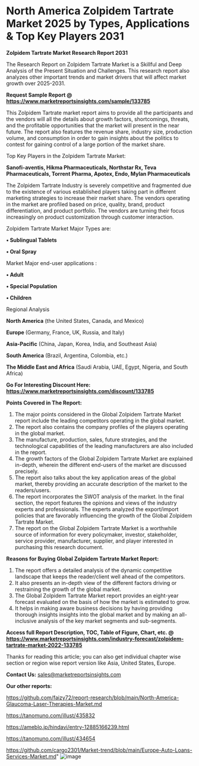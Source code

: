 # North America Zolpidem Tartrate Market 2025 by Types, Applications & Top Key Players 2031

<strong>Zolpidem Tartrate Market Research Report 2031</strong>

The Research Report on Zolpidem Tartrate Market is a Skillful and Deep Analysis of the Present Situation and Challenges. This research report also analyzes other important trends and market drivers that will affect market growth over 2025-2031.

<strong>Request Sample Report @ <a href=https://www.marketreportsinsights.com/sample/133785>https://www.marketreportsinsights.com/sample/133785</a></strong>

This Zolpidem Tartrate market report aims to provide all the participants and the vendors will all the details about growth factors, shortcomings, threats, and the profitable opportunities that the market will present in the near future. The report also features the revenue share, industry size, production volume, and consumption in order to gain insights about the politics to contest for gaining control of a large portion of the market share.

Top Key Players in the Zolpidem Tartrate Market:

<strong>Sanofi-aventis, Hikma Pharmaceuticals, Northstar Rx, Teva Pharmaceuticals, Torrent Pharma, Apotex, Endo, Mylan Pharmaceuticals</strong>

The Zolpidem Tartrate Industry is severely competitive and fragmented due to the existence of various established players taking part in different marketing strategies to increase their market share. The vendors operating in the market are profiled based on price, quality, brand, product differentiation, and product portfolio. The vendors are turning their focus increasingly on product customization through customer interaction.

Zolpidem Tartrate Market Major Types are:

<strong>• Sublingual Tablets

• Oral Spray</strong>

Market Major end-user applications :

<strong>• Adult

• Special Population

• Children</strong>

Regional Analysis

</u><strong><b>North America</b></strong> (the United States, Canada, and Mexico)

<strong><b>Europe </b></strong>(Germany, France, UK, Russia, and Italy)

<strong><b>Asia-Pacific</b></strong> (China, Japan, Korea, India, and Southeast Asia)

<strong><b>South America</b></strong> (Brazil, Argentina, Colombia, etc.)

<strong><b>The Middle East and Africa</b></strong> (Saudi Arabia, UAE, Egypt, Nigeria, and South Africa)

<strong>Go For Interesting Discount Here: <a href=https://www.marketreportsinsights.com/discount/133785>https://www.marketreportsinsights.com/discount/133785</a></strong>

<strong>Points Covered in The Report:</strong>
<ol>
  <li>The major points considered in the Global Zolpidem Tartrate Market report include the leading competitors operating in the global market.</li>
  <li>The report also contains the company profiles of the players operating in the global market.</li>
  <li>The manufacture, production, sales, future strategies, and the technological capabilities of the leading manufacturers are also included in the report.</li>
  <li>The growth factors of the Global Zolpidem Tartrate Market are explained in-depth, wherein the different end-users of the market are discussed precisely.</li>
  <li>The report also talks about the key application areas of the global market, thereby providing an accurate description of the market to the readers/users.</li>
  <li>The report incorporates the SWOT analysis of the market. In the final section, the report features the opinions and views of the industry experts and professionals. The experts analyzed the export/import policies that are favorably influencing the growth of the Global Zolpidem Tartrate Market.</li>
  <li>The report on the Global Zolpidem Tartrate Market is a worthwhile source of information for every policymaker, investor, stakeholder, service provider, manufacturer, supplier, and player interested in purchasing this research document.</li>
</ol>
<strong>Reasons for Buying Global Zolpidem Tartrate Market Report:</strong>

<ol>
  <li>The report offers a detailed analysis of the dynamic competitive landscape that keeps the reader/client well ahead of the competitors.</li>
  <li>It also presents an in-depth view of the different factors driving or restraining the growth of the global market.</li>
  <li>The Global Zolpidem Tartrate Market report provides an eight-year forecast evaluated on the basis of how the market is estimated to grow.</li>
  <li>It helps in making aware business decisions by having providing thorough insights insights into the global market and by making an all-inclusive analysis of the key market segments and sub-segments.</li>
</ol>
<strong>Access full Report Description, TOC, Table of Figure, Chart, etc. @ <a href=https://www.marketreportsinsights.com/industry-forecast/zolpidem-tartrate-market-2022-133785>https://www.marketreportsinsights.com/industry-forecast/zolpidem-tartrate-market-2022-133785</a></strong>


Thanks for reading this article; you can also get individual chapter wise section or region wise report version like Asia, United States, Europe.

<strong>Contact Us:</strong>
sales@marketreportsinsights.com

<strong>Our other reports:</strong>

<a href=https://github.com/faizy72/report-research/blob/main/North-America-Glaucoma-Laser-Therapies-Market.md>https://github.com/faizy72/report-research/blob/main/North-America-Glaucoma-Laser-Therapies-Market.md</a>

<a href=https://tanomuno.com/illust/435832>https://tanomuno.com/illust/435832</a>

<a href=https://ameblo.jp/hindavi/entry-12885166239.html>https://ameblo.jp/hindavi/entry-12885166239.html</a>

<a href=https://tanomuno.com/illust/434654>https://tanomuno.com/illust/434654</a>

<a href=https://github.com/cargo2301/Market-trend/blob/main/Europe-Auto-Loans-Services-Market.md>https://github.com/cargo2301/Market-trend/blob/main/Europe-Auto-Loans-Services-Market.md</a>"
![image](https://github.com/user-attachments/assets/11fae858-762e-48a8-8180-9dc22e29ab93)
